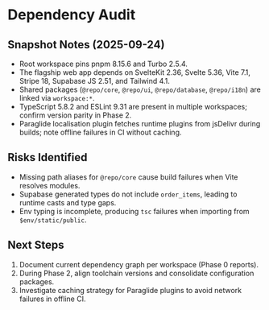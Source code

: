 # Dependency Audit

## Snapshot Notes (2025-09-24)
- Root workspace pins pnpm 8.15.6 and Turbo 2.5.4.
- The flagship web app depends on SvelteKit 2.36, Svelte 5.36, Vite 7.1, Stripe 18, Supabase JS 2.51, and Tailwind 4.1.
- Shared packages (`@repo/core`, `@repo/ui`, `@repo/database`, `@repo/i18n`) are linked via `workspace:*`.
- TypeScript 5.8.2 and ESLint 9.31 are present in multiple workspaces; confirm version parity in Phase 2.
- Paraglide localisation plugin fetches runtime plugins from jsDelivr during builds; note offline failures in CI without caching.

## Risks Identified
- Missing path aliases for `@repo/core` cause build failures when Vite resolves modules.
- Supabase generated types do not include `order_items`, leading to runtime casts and type gaps.
- Env typing is incomplete, producing `tsc` failures when importing from `$env/static/public`.

## Next Steps
1. Document current dependency graph per workspace (Phase 0 reports).
2. During Phase 2, align toolchain versions and consolidate configuration packages.
3. Investigate caching strategy for Paraglide plugins to avoid network failures in offline CI.

